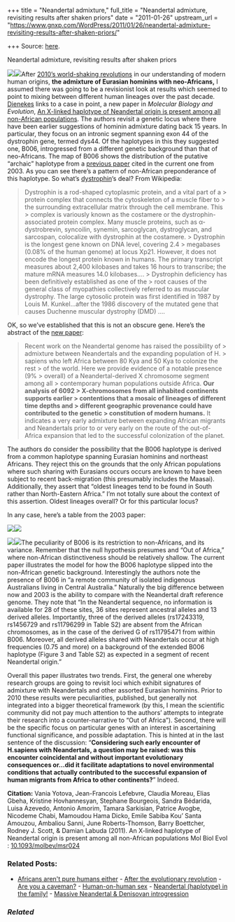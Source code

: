 +++
title = "Neandertal admixture,"
full_title = "Neandertal admixture, revisiting results after shaken priors"
date = "2011-01-26"
upstream_url = "https://www.gnxp.com/WordPress/2011/01/26/neandertal-admixture-revisiting-results-after-shaken-priors/"

+++
Source: [here](https://www.gnxp.com/WordPress/2011/01/26/neandertal-admixture-revisiting-results-after-shaken-priors/).

Neandertal admixture, revisiting results after shaken priors

[![](https://i0.wp.com/blogs.discovermagazine.com/gnxp/files/2011/01/AJHGv73p994fg4.jpg?resize=212%2C153)![](https://i0.wp.com/blogs.discovermagazine.com/gnxp/files/2011/01/AJHGv73p994fg4.jpg?resize=212%2C153)](https://i0.wp.com/blogs.discovermagazine.com/gnxp/files/2011/01/AJHGv73p994fg4.jpg)After [2010’s world-shaking revolutions](http://blogs.discovermagazine.com/gnxp/2010/12/the-paradigm-is-dead-long-live-the-paradigm/) in our understanding of modern human origins, **the admixture of Eurasian hominins with neo-Africans,** I assumed there was going to be a revisionist look at results which seemed to point to mixing between different human lineages over the past decade. [Dienekes](https://dienekes.blogspot.com/2011/01/x-linked-haplotype-of-neandertal-origin.html) links to a case in point, a new paper in *Molecular Biology and Evolution*, [An X-linked haplotype of Neandertal origin is present among all non-African populations](http://mbe.oxfordjournals.org/content/early/2011/01/25/molbev.msr024.short). The authors revisit a genetic locus where there have been earlier suggestions of hominin admixture dating back 15 years. In particular, they focus on an intronic segment spanning exon 44 of the dystrophin gene, termed dys44. Of the haplotypes in this they suggested one, B006, introgressed from a different genetic background than that of neo-Africans. The map of B006 shows the distribution of the putative “archaic” haplotype from a [previous paper](http://www.ncbi.nlm.nih.gov/pmc/articles/PMC1180505/?tool=pubmed) cited in the current one from 2003. As you can see there’s a pattern of non-African preponderance of this haplotype. So what’s [dystrophin](https://en.wikipedia.org/wiki/Dystrophin)‘s deal? From Wikipedia:

> Dystrophin is a rod-shaped cytoplasmic protein, and a vital part of a > protein complex that connects the cytoskeleton of a muscle fiber to > the surrounding extracellular matrix through the cell membrane. This > complex is variously known as the costamere or the dystrophin-associated protein complex. Many muscle proteins, such as α-dystrobrevin, syncoilin, synemin, sarcoglycan, dystroglycan, and sarcospan, colocalize with dystrophin at the costamere. >
> Dystrophin is the longest gene known on DNA level, covering 2.4 > megabases (0.08% of the human genome) at locus Xp21. However, it does not encode the longest protein known in humans. The primary transcript measures about 2,400 kilobases and takes 16 hours to transcribe; the mature mRNA measures 14.0 kilobases…. >
> Dystrophin deficiency has been definitively established as one of the > root causes of the general class of myopathies collectively referred to as muscular dystrophy. The large cytosolic protein was first identified in 1987 by Louis M. Kunkel…after the 1986 discovery of the mutated gene that causes Duchenne muscular dystrophy (DMD) ….

OK, so we’ve established that this is not an obscure gene. Here’s the abstract of the [new paper](http://mbe.oxfordjournals.org/content/early/2011/01/25/molbev.msr024.short):

> Recent work on the Neandertal genome has raised the possibility of > admixture between Neandertals and the expanding population of H. > sapiens who left Africa between 80 Kya and 50 Kya to colonize the rest > of the world. Here we provide evidence of a notable presence (9% > overall) of a Neandertal-derived X chromosome segment among all > contemporary human populations outside Africa. **Our analysis of 6092 > X-chromosomes from all inhabited continents supports earlier > contentions that a mosaic of lineages of different time depths and > different geographic provenance could have contributed to the genetic > constitution of modern humans.** It indicates a very early admixture between expanding African migrants and Neandertals prior to or very early on the route of the out-of-Africa expansion that led to the successful colonization of the planet.

The authors do consider the possibility that the B006 haplotype is derived from a common haplotype spanning Eurasian hominins and northeast Africans. They reject this on the grounds that the only African populations where such sharing with Eurasians occurs occurs are known to have been subject to recent back-migration (this presumably includes the Maasai). Additionally, they assert that “oldest lineages tend to be found in South rather than North-Eastern Africa.” I’m not totally sure about the context of this assertion. Oldest lineages overall? Or for this particular locus?

In any case, here’s a table from the 2003 paper:

[![](https://i0.wp.com/blogs.discovermagazine.com/gnxp/files/2011/01/hap2.png?resize=595%2C365)![](https://i0.wp.com/blogs.discovermagazine.com/gnxp/files/2011/01/hap2.png?resize=595%2C365)](https://i0.wp.com/blogs.discovermagazine.com/gnxp/files/2011/01/hap2.png)

[![](https://i0.wp.com/blogs.discovermagazine.com/gnxp/files/2011/01/hap31.png?resize=239%2C429)![](https://i0.wp.com/blogs.discovermagazine.com/gnxp/files/2011/01/hap31.png?resize=239%2C429)](https://i0.wp.com/blogs.discovermagazine.com/gnxp/files/2011/01/hap31.png)The peculiarity of B006 is its restriction to non-Africans, and its variance. Remember that the null hypothesis presumes and “Out of Africa,” where non-African distinctiveness should be relatively shallow. The current paper illustrates the model for how the B006 haplotype slipped into the non-African genetic background. Interestingly the authors note the presence of B006 in “a remote community of isolated indigenous Australians living in Central Australia.” Naturally the big difference between now and 2003 is the ability to compare with the Neandertal draft reference genome. They note that “In the Neandertal sequence, no information is available for 28 of these sites, 36 sites represent ancestral alleles and 13 derived alleles. Importantly, three of the derived alleles (rs17243319, rs1456729 and rs11796299 in Table S2) are absent from the African chromosomes, as in the case of the derived G of rs11795471 from within B006. Moreover, all derived alleles shared with Neandertals occur at high frequencies (0.75 and more) on a background of the extended B006 haplotype (Figure 3 and Table S2) as expected in a segment of recent Neandertal origin.”

Overall this paper illustrates two trends. First, the general one whereby research groups are going to revisit loci which exhibit signatures of admixture with Neandertals and other assorted Eurasian hominins. Prior to 2010 these results were peculiarities, published, but generally not integrated into a bigger theoretical framework (by this, I mean the scientific community did not pay much attention to the authors’ attempts to integrate their research into a counter-narrative to “Out of Africa”). Second, there will be the specific focus on particular genes with an interest in ascertaining functional significance, and possible adaptation. This is hinted at in the last sentence of the discussion: “**Considering such early encounter of H.sapiens with Neandertals, a question may be raised: was this encounter coincidental and without important evolutionary consequences or…did it facilitate adaptations to novel environmental conditions that actually contributed to the successful expansion of human migrants from Africa to other continents?**” Indeed.

**Citation:** Vania Yotova, Jean-Francois Lefebvre, Claudia Moreau, Elias Gbeha, Kristine Hovhannesyan, Stephane Bourgeois, Sandra Bédarida, Luisa Azevedo, Antonio Amorim, Tamara Sarkisian, Patrice Avogbe, Nicodeme Chabi, Mamoudou Hama Dicko, Emile Sabiba Kou’ Santa Amouzou, Ambaliou Sanni, June Roberts-Thomson, Barry Boettcher, Rodney J. Scott, & Damian Labuda (2011). An X-linked haplotype of Neandertal origin is present among all non-African populations Mol Biol Evol : [10.1093/molbev/msr024](https://dx.doi.org/10.1093/molbev/msr024)

### Related Posts:

- [Africans aren't pure humans
  either](https://www.gnxp.com/WordPress/2011/09/05/africans-arent-pure-humans-either/) - [After the evolutionary
  revolution](https://www.gnxp.com/WordPress/2011/01/27/after-the-evolutionary-revolution/) - [Are you a
  caveman?](https://www.gnxp.com/WordPress/2011/12/15/are-you-a-caveman/) - [Human-on-human
  sex](https://www.gnxp.com/WordPress/2012/08/13/human-on-human-sex/) - [Neandertal (haplotype) in the
  family!](https://www.gnxp.com/WordPress/2011/01/27/neandertal-haplotype-in-the-family/) - [Massive Neandertal & Denisovan
  introgression](https://www.gnxp.com/WordPress/2011/06/17/massive-neandertal-denisovan-introgression/)

### *Related*

[](https://www.addtoany.com/add_to/facebook?linkurl=https%3A%2F%2Fwww.gnxp.com%2FWordPress%2F2011%2F01%2F26%2Fneandertal-admixture-revisiting-results-after-shaken-priors%2F&linkname=Neandertal%20admixture%2C%20revisiting%20results%20after%20shaken%20priors "Facebook")[](https://www.addtoany.com/add_to/twitter?linkurl=https%3A%2F%2Fwww.gnxp.com%2FWordPress%2F2011%2F01%2F26%2Fneandertal-admixture-revisiting-results-after-shaken-priors%2F&linkname=Neandertal%20admixture%2C%20revisiting%20results%20after%20shaken%20priors "Twitter")[](https://www.addtoany.com/add_to/email?linkurl=https%3A%2F%2Fwww.gnxp.com%2FWordPress%2F2011%2F01%2F26%2Fneandertal-admixture-revisiting-results-after-shaken-priors%2F&linkname=Neandertal%20admixture%2C%20revisiting%20results%20after%20shaken%20priors "Email")[](https://www.addtoany.com/share)

